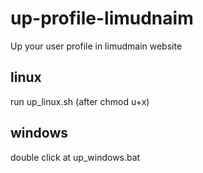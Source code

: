 # up-profile-limudnaim
Up your user profile in limudmain website


## linux 
run up_linux.sh (after chmod u+x)

## windows 
double click at up_windows.bat